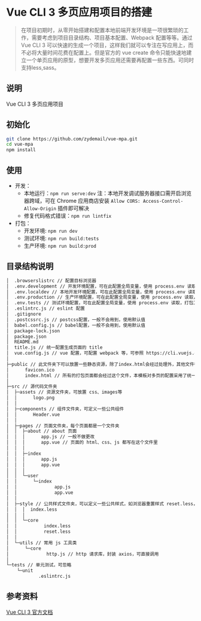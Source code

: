 # Vue CLI 3 多页应用项目的搭建
> 在项目初期时，从零开始搭建和配置本地前端开发环境是一项很繁琐的工作，需要考虑到项目目录结构、项目基本配置、Webpack 配置等等。通过 Vue CLI 3 可以快速的生成一个项目，这样我们就可以专注在写应用上，而不必将大量时间花费在配置上。但是官方的 vue create 命令只能快速地建立一个单页应用的原型，想要开发多页应用还需要再配置一些东西。可同时支持less,sass。


## 说明
Vue CLI 3 多页应用项目

## 初始化
```bash
git clone https://github.com/zydemail/vue-mpa.git
cd vue-mpa
npm install
```

## 使用
* 开发：
    * 本地运行：`npm run serve:dev` 注：本地开发调试服务器接口需开启浏览器跨域，可在 Chrome 应用商店安装 `Allow CORS: Access-Control-Allow-Origin` 插件即可解决
    * 修复代码格式错误：`npm run lintfix`
* 打包：
    * 开发环境: `npm run dev`
    * 测试环境: `npm run build:tests`
    * 生产环境: `npm run build:prod`

## 目录结构说明 

```bash
│  .browserslistrc // 配置目标浏览器
│  .env.development // 开发环境配置，可在此配置全局变量，使用 process.env 读取，打包工具会根据不同环境自动读取变量
│  .env.localdev // 本地开发环境配置，可在此配置全局变量，使用 process.env 读取，打包工具会根据不同环境自动读取变量
│  .env.production // 生产环境配置，可在此配置全局变量，使用 process.env 读取，打包工具会根据不同环境自动读取变量
│  .env.tests // 测试环境配置，可在此配置全局变量，使用 process.env 读取，打包工具会根据不同环境自动读取变量
│  .eslintrc.js // eslint 配置
│  .gitignore
│  .postcssrc.js // postcss配置，一般不会用到，使用默认值
│  babel.config.js // babel配置，一般不会用到，使用默认值
│  package-lock.json
│  package.json
│  README.md
│  title.js // 统一配置生成页面的 title
│  vue.config.js // vue 配置，可配置 webpack 等，可参照 https://cli.vuejs.org/zh/config/
│  
├─public // 此文件夹下可以放置一些静态资源，除了index.html会经过处理外，其他文件都会原封不动的自动复制到 htdocs 根目录下，不会经过 webpack 的处理。
│      favicon.ico
│      index.html // 所有的打包页面都会经过这个文件，本模板对多页的配置采用了统一处理，当然也可以在 vue.config.js 单独配置每个页面，可参照 https://cli.vuejs.org/zh/config/#pages
│      
├─src // 源代码文件夹
│  ├─assets // 资源文件夹，可放置 css、images等
│  │      logo.png
│  │      
│  ├─components // 组件文件夹，可定义一些公共组件
│  │      Header.vue
│  │      
│  ├─pages // 页面文件夹，每个页面都是一个文件夹
│  │  ├─about // about 页面
│  │  │      app.js // 一般不做更改
│  │  │      app.vue // 页面的 html、css、js 都写在这个文件里
│  │  │      
│  │  ├─index
│  │  │      app.js
│  │  │      app.vue
│  │  │      
│  │  └─user
│  │      └─index
│  │              app.js
│  │              app.vue
│  │              
│  ├─style // 公共样式文件夹，可以定义一些公共样式，如浏览器重置样式 reset.less，此文件夹可按需求随意更改 
│  │  │  index.less
│  │  │  
│  │  └─core
│  │          index.less
│  │          reset.less
│  │          
│  └─utils // 常用 js 工具类
│      └─core
│              http.js // http 请求库，封装 axios，可直接调用
│              
└─tests // 单元测试，可忽略
    └─unit
            .eslintrc.js
```
## 参考资料
[Vue CLI 3 官方文档](https://cli.vuejs.org/zh/)

